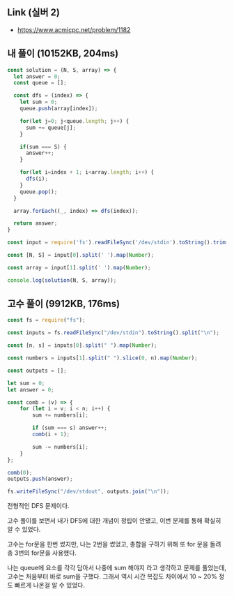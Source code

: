 ## Link (실버 2)  

- https://www.acmicpc.net/problem/1182  

## 내 풀이 (10152KB, 204ms)    

```javascript
const solution = (N, S, array) => {
  let answer = 0;
  const queue = [];

  const dfs = (index) => {
    let sum = 0;
    queue.push(array[index]);

    for(let j=0; j<queue.length; j++) {
      sum += queue[j];
    }

    if(sum === S) {
      answer++;
    }

    for(let i=index + 1; i<array.length; i++) {
      dfs(i);
    }
    queue.pop();
  }

  array.forEach((_, index) => dfs(index));

  return answer;
}

const input = require('fs').readFileSync('/dev/stdin').toString().trim().split('\n');

const [N, S] = input[0].split(' ').map(Number);

const array = input[1].split(' ').map(Number);

console.log(solution(N, S, array));
```


## 고수 풀이 (9912KB, 176ms)

```javascript
const fs = require("fs");

const inputs = fs.readFileSync("/dev/stdin").toString().split("\n");

const [n, s] = inputs[0].split(" ").map(Number);

const numbers = inputs[1].split(" ").slice(0, n).map(Number);

const outputs = [];

let sum = 0;
let answer = 0;

const comb = (v) => {
    for (let i = v; i < n; i++) {
        sum += numbers[i];

        if (sum === s) answer++;
        comb(i + 1);

        sum -= numbers[i];
    }
};

comb(0);
outputs.push(answer);

fs.writeFileSync("/dev/stdout", outputs.join("\n"));
```

전형적인 DFS 문제이다.

고수 풀이를 보면서 내가 DFS에 대한 개념이 정립이 안됐고, 이번 문제를 통해 확실히 알 수 있었다.

고수는 for문을 한번 썼지만, 나는 2번을 썼었고, 총합을 구하기 위해 또 for 문을 돌려 총 3번의 for문을 사용헀다.  

나는 queue에 요소를 각각 담아서 나중에 sum 해야지 라고 생각하고 문제를 풀었는데, 고수는 처음부터 바로 sum을 구했다. 그래서 역시 시간 복잡도 차이에서 10 ~ 20% 정도 빠르게 나온걸 알 수 있었다. 
